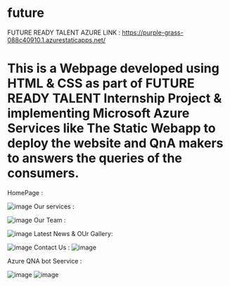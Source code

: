 # future
FUTURE READY TALENT
AZURE LINK : https://purple-grass-088c40910.1.azurestaticapps.net/


 #      This is a Webpage developed using HTML & CSS as part of FUTURE READY TALENT Internship Project & implementing Microsoft Azure Services like The Static Webapp to deploy the website and QnA makers to answers the queries of the consumers.

HomePage :

![image](https://user-images.githubusercontent.com/79292977/175273820-e72fb750-c741-4b54-8ed2-16a28daea317.png)
Our services :

![image](https://user-images.githubusercontent.com/79292977/175273926-ee960d6b-9ee0-46fe-9206-1af0981b06ae.png)
Our Team : 

![image](https://user-images.githubusercontent.com/79292977/175273907-242ae9c4-5d61-4e9e-b4ca-aa6d39ad69c0.png)
Latest News & OUr Gallery:

![image](https://user-images.githubusercontent.com/79292977/175273906-96039f5a-1049-4f24-af22-5f147b5d48cf.png)
Contact Us :
![image](https://user-images.githubusercontent.com/79292977/175273960-56cd95fa-b8fd-428d-a766-34dcaf60260a.png)

Azure QNA bot Seervice :

![image](https://user-images.githubusercontent.com/79292977/175282609-9667c3a5-654b-478f-9791-0395fe735f0e.png)
![image](https://user-images.githubusercontent.com/79292977/175283888-9bc5d54a-a0cd-41f3-84a4-7a480512c6b4.png)

